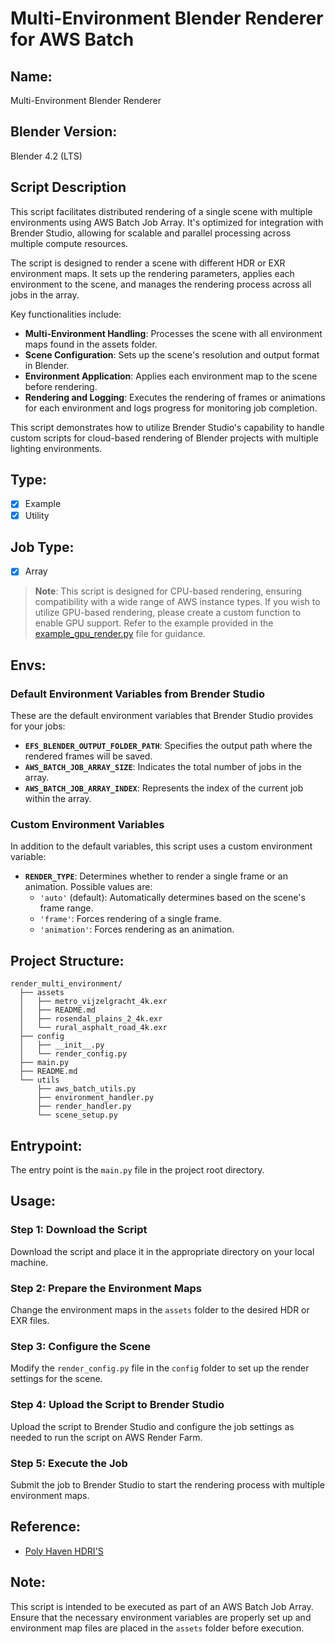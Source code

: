 # Multi-Environment Blender Renderer for AWS Batch

## Name:
Multi-Environment Blender Renderer

## Blender Version:
Blender 4.2 (LTS)

## Script Description
This script facilitates distributed rendering of a single scene with multiple environments using AWS Batch Job Array. It's optimized for integration with Brender Studio, allowing for scalable and parallel processing across multiple compute resources.

The script is designed to render a scene with different HDR or EXR environment maps. It sets up the rendering parameters, applies each environment to the scene, and manages the rendering process across all jobs in the array.

Key functionalities include:
- **Multi-Environment Handling**: Processes the scene with all environment maps found in the assets folder.
- **Scene Configuration**: Sets up the scene's resolution and output format in Blender.
- **Environment Application**: Applies each environment map to the scene before rendering.
- **Rendering and Logging**: Executes the rendering of frames or animations for each environment and logs progress for monitoring job completion.

This script demonstrates how to utilize Brender Studio's capability to handle custom scripts for cloud-based rendering of Blender projects with multiple lighting environments.

## Type:
- [x] Example
- [x] Utility

## Job Type:
- [x] Array


> **Note**: This script is designed for CPU-based rendering, ensuring compatibility with a wide range of AWS instance types. If you wish to utilize GPU-based rendering, please create a custom function to enable GPU support. Refer to the example provided in the [example_gpu_render.py](path/to/example_gpu_render.py) file for guidance.


## Envs:

### Default Environment Variables from Brender Studio
These are the default environment variables that Brender Studio provides for your jobs:

- **`EFS_BLENDER_OUTPUT_FOLDER_PATH`**: Specifies the output path where the rendered frames will be saved.
- **`AWS_BATCH_JOB_ARRAY_SIZE`**: Indicates the total number of jobs in the array.
- **`AWS_BATCH_JOB_ARRAY_INDEX`**: Represents the index of the current job within the array.

### Custom Environment Variables
In addition to the default variables, this script uses a custom environment variable:

- **`RENDER_TYPE`**: Determines whether to render a single frame or an animation. Possible values are:
  - `'auto'` (default): Automatically determines based on the scene's frame range.
  - `'frame'`: Forces rendering of a single frame.
  - `'animation'`: Forces rendering as an animation.

## Project Structure:
```
render_multi_environment/
  ├── assets
  │   ├── metro_vijzelgracht_4k.exr
  │   ├── README.md
  │   ├── rosendal_plains_2_4k.exr
  │   └── rural_asphalt_road_4k.exr
  ├── config
  │   ├── __init__.py
  │   └── render_config.py
  ├── main.py
  ├── README.md
  └── utils
      ├── aws_batch_utils.py
      ├── environment_handler.py
      ├── render_handler.py
      └── scene_setup.py
```

## Entrypoint:
The entry point is the `main.py` file in the project root directory.


## Usage:

### Step 1: Download the Script
Download the script and place it in the appropriate directory on your local machine.

### Step 2: Prepare the Environment Maps
Change the environment maps in the `assets` folder to the desired HDR or EXR files.

### Step 3: Configure the Scene
Modify the `render_config.py` file in the `config` folder to set up the render settings for the scene.

### Step 4: Upload the Script to Brender Studio
Upload the script to Brender Studio and configure the job settings as needed to run the script on AWS Render Farm.

### Step 5: Execute the Job
Submit the job to Brender Studio to start the rendering process with multiple environment maps.

## Reference:
- [Poly Haven HDRI'S](https://polyhaven.com/hdris)

## Note:
This script is intended to be executed as part of an AWS Batch Job Array. Ensure that the necessary environment variables are properly set up and environment map files are placed in the `assets` folder before execution.

